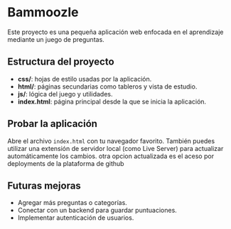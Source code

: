 # Bammoozle

Este proyecto es una pequeña aplicación web enfocada en el aprendizaje mediante un juego de preguntas.

## Estructura del proyecto

- **css/**: hojas de estilo usadas por la aplicación.
- **html/**: páginas secundarias como tableros y vista de estudio.
- **js/**: lógica del juego y utilidades.
- **index.html**: página principal desde la que se inicia la aplicación.

## Probar la aplicación

Abre el archivo `index.html` con tu navegador favorito. También puedes utilizar una extensión de servidor local (como Live Server) para actualizar automáticamente los cambios.
otra opcion actualizada es el aceso por deployments de la plataforma de github

## Futuras mejoras

- Agregar más preguntas o categorías.
- Conectar con un backend para guardar puntuaciones.
- Implementar autenticación de usuarios.
